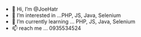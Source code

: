 - 👋 Hi, I’m @JoeHatr
- 👀 I’m interested in ...PHP, JS, Java, Selenium
- 🌱 I’m currently learning ... PHP, JS, Java, Selenium
- 📫 reach me ... 0935534524

<!---
JoeHatr/JoeHatr is a ✨ special ✨ repository because its `README.md` (this file) appears on your GitHub profile.
You can click the Preview link to take a look at your changes.
--->
